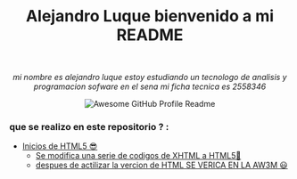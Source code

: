 <p>
<img src="https://media.giphy.com/media/hvEdKpliYKcY0s4Pak/giphy.gif" alt="">
</p>
<h1 align="center">Alejandro Luque  bienvenido a mi README </h1>
<div align="center">


<br>

<i>mi nombre es alejandro luque estoy estudiando un tecnologo de analisis y programacion sofware en el sena mi ficha tecnica es 2558346 </i>


<img alt="Awesome GitHub Profile Readme" src="assets/agpr.gif"> </img>


</div>

### que se realizo en este repositorio ? :
  - [Inicios de HTML5 😎 ](#Inicios-de-HTML5-)
      - [Se modifica una serie de codigos de XHTML a HTML5🤖](#Se-modifica-una-serie-de-codigos-de-XHTML-a-HTML5-)
      - [despues de actilizar la vercion de HTML SE VERICA EN LA AW3M 😃](#despues-de-actilizar-la-vercion-de-HTML-SE-VERICA-EN-LA-AW3M-)
      
